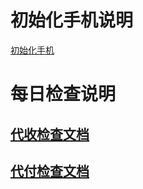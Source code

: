 
# 初始化手机说明
[初始化手机](Doc/Init.md)

# 每日检查说明
## [代收检查文档](Doc/PayinError/PayinErrorCheck.md)

## [代付检查文档](Doc/PayOurErrorCheck/PayOutErrorCheck.md)
